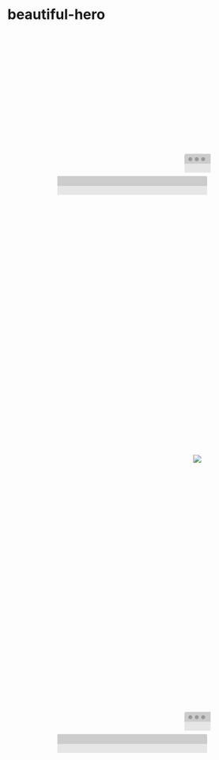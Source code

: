 # beautiful-hero

<h1 align="center"><img width="264" src="data:image/gif;base64,R0lGODlhAQABAIAAAAAAAP///yH5BAEAAAAALAAAAAABAAEAAAIBRAA7"><img src="frame-top-left.png"><img width="254" height="38" src="frame-top.png"><img src="frame-top-right.png"><img width="264" src="data:image/gif;base64,R0lGODlhAQABAIAAAAAAAP///yH5BAEAAAAALAAAAAABAAEAAAIBRAA7"><img width="264" src="data:image/gif;base64,R0lGODlhAQABAIAAAAAAAP///yH5BAEAAAAALAAAAAABAAEAAAIBRAA7"><img width="360" src="https://camo.githubusercontent.com/f5a7cced6e934ecee0c2d653e3a2205f4c886260/68747470733a2f2f7261776769742e636f6d2f73696e647265736f726875732f676f742f6d61737465722f6d656469612f6c6f676f2e737667"><img width="264" src="data:image/gif;base64,R0lGODlhAQABAIAAAAAAAP///yH5BAEAAAAALAAAAAABAAEAAAIBRAA7"><img width="264" src="data:image/gif;base64,R0lGODlhAQABAIAAAAAAAP///yH5BAEAAAAALAAAAAABAAEAAAIBRAA7"><img src="frame-top-left.png"><img width="254" height="38" src="frame-top.png"><img src="frame-top-right.png"><img width="264" src="data:image/gif;base64,R0lGODlhAQABAIAAAAAAAP///yH5BAEAAAAALAAAAAABAAEAAAIBRAA7"></h1>
